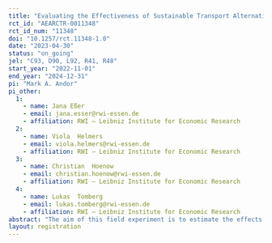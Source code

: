 ```yaml
---
title: "Evaluating the Effectiveness of Sustainable Transport Alternatives in Reducing Car Use: A Large-Scale Field Test"
rct_id: "AEARCTR-0011348"
rct_id_num: "11348"
doi: "10.1257/rct.11348-1.0"
date: "2023-04-30"
status: "on_going"
jel: "C93, D90, L92, R41, R48"
start_year: "2022-11-01"
end_year: "2024-12-31"
pi: "Mark A. Andor"
pi_other:
  1:
    - name: Jana Eßer
    - email: jana.esser@rwi-essen.de
    - affiliation: RWI – Leibniz Institute for Economic Research
  2:
    - name: Viola  Helmers
    - email: viola.helmers@rwi-essen.de
    - affiliation: RWI – Leibniz Institute for Economic Research
  3:
    - name: Christian  Hoenow
    - email: christian.hoenow@rwi-essen.de
    - affiliation: RWI – Leibniz Institute for Economic Research
  4:
    - name: Lukas  Tomberg
    - email: lukas.tomberg@rwi-essen.de
    - affiliation: RWI – Leibniz Institute for Economic Research
abstract: "The aim of this field experiment is to estimate the effects of offering alternative means of transport on car use. Specifically, the alternative means of transport are electric bicycles (e-bikes) and tickets for nationwide access to local and regional public transport, both for a period of 6 months and free of charge."
layout: registration
---
```


